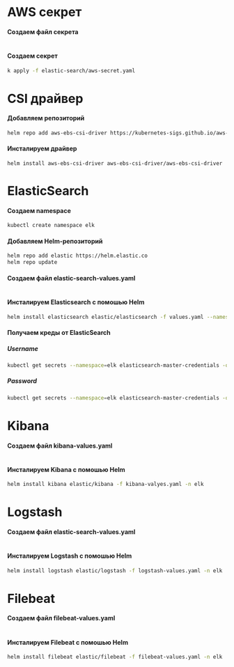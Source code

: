 # AWS секрет
#### Создаем файл секрета
```yaml

```
#### Создаем секрет
```bash
k apply -f elastic-search/aws-secret.yaml 
```
# CSI драйвер

#### Добавляем репозиторий
```bash
helm repo add aws-ebs-csi-driver https://kubernetes-sigs.github.io/aws-ebs-csi-driver
```
#### Инсталируем драйвер
```helm
helm install aws-ebs-csi-driver aws-ebs-csi-driver/aws-ebs-csi-driver
```

# ElasticSearch

#### Создаем namespace
```bash
kubectl create namespace elk
```
#### Добавляем Helm-репозиторий
```bash 
helm repo add elastic https://helm.elastic.co
helm repo update
```
#### Создаем файл elastic-search-values.yaml
```yaml

```
#### Инсталируем Elasticsearch c помошью Helm
```bash
helm install elasticsearch elastic/elasticsearch -f values.yaml --namespace elk
```
#### Получаем креды от ElasticSearch

##### Username
```bash
kubectl get secrets --namespace=elk elasticsearch-master-credentials -ojsonpath='{.data.username}' | base64 -d
```
##### Password
```bash
kubectl get secrets --namespace=elk elasticsearch-master-credentials -ojsonpath='{.data.password}' | base64 -d
```
# Kibana

#### Создаем файл kibana-values.yaml
```yaml

```
#### Инсталируем Kibana с помошью Helm
```bash
helm install kibana elastic/kibana -f kibana-valyes.yaml -n elk
```
# Logstash

#### Создаем файл elastic-search-values.yaml
```yaml

```
#### Инсталируем Logstash с помошью Helm
```bash
helm install logstash elastic/logstash -f logstash-values.yaml -n elk
```
# Filebeat

#### Создаем файл filebeat-values.yaml
```yaml

```
#### Инсталируем Filebeat с помошью Helm
```bash
helm install filebeat elastic/filebeat -f filebeat-values.yaml -n elk
```


